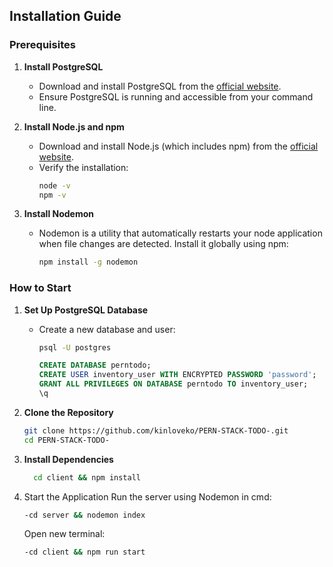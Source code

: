 ## Installation Guide

### Prerequisites

1. **Install PostgreSQL**
   - Download and install PostgreSQL from the [official website](https://www.postgresql.org/download/).
   - Ensure PostgreSQL is running and accessible from your command line.

2. **Install Node.js and npm**
   - Download and install Node.js (which includes npm) from the [official website](https://nodejs.org/).
   - Verify the installation:
     ```sh
     node -v
     npm -v
     ```

3. **Install Nodemon**
   - Nodemon is a utility that automatically restarts your node application when file changes are detected. Install it globally using npm:
     ```sh
     npm install -g nodemon
     ```

### How to Start

1. **Set Up PostgreSQL Database**
   - Create a new database and user:
        ```sh
        psql -U postgres
        ```
        ```sql
        CREATE DATABASE perntodo;
        CREATE USER inventory_user WITH ENCRYPTED PASSWORD 'password';
        GRANT ALL PRIVILEGES ON DATABASE perntodo TO inventory_user;
        \q
        ```

2. **Clone the Repository**
      ```sh
      git clone https://github.com/kinloveko/PERN-STACK-TODO-.git
      cd PERN-STACK-TODO-

3. **Install Dependencies**
    ```sh
      cd client && npm install
    ```
5. Start the Application
   Run the server using Nodemon in cmd:
    ```sh
   -cd server && nodemon index
    ```
   Open new terminal:
    ```sh
   -cd client && npm run start
    ```
